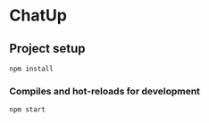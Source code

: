 # ChatUp

## Project setup
```
npm install
```

### Compiles and hot-reloads for development
```
npm start
```

